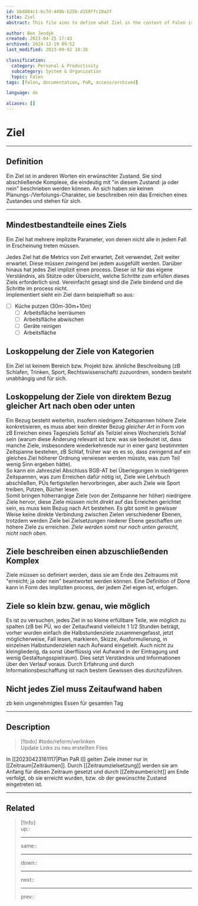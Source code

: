 ```yaml
---
id: bbd884c1-6c7d-449b-b25b-d159ffc10a2f
title: Ziel
abstract: This file aims to define what Ziel in the context of Falen is. 

author: Ben Jendyk
created: 2023-04-25 17:43
archived: 2024-12-19 09:52
last_modified: 2023-09-02 10:16

classification:
  category: Personal & Productivity
  subcategory: System & Organization
  topic: Falen
tags: [falen, documentation, PaR, access/archived]

language: de

aliases: []
---
```


# Ziel

---

## Definition

Ein Ziel ist in anderen Worten ein erwünschter Zustand. Sie sind abschließende Komplexe, die eindeutig mit "in diesem Zustand: ja oder nein" beschrieben werden können. An sich haben sie keinen Planungs-/Verfolungs-Charakter, sie beschreiben rein das Erreichen eines Zustandes und stehen für sich.  

---

## Mindestbestandteile eines Ziels

Ein Ziel hat mehrere implizite Parameter, von denen nicht alle in jedem Fall in Erscheinung treten müssen.

Jedes Ziel hat die Metrics von Zeit erwartet, Zeit verwendet, Zeit weiter erwartet. Diese müssen zwingend bei jedem ausgefüllt werden. Darüber hinaus hat jedes Ziel implizit einen process. Dieser ist für das eigene Verständnis, als Stütze oder Übersicht, welche Schritte zum erfüllen dieses Ziels erforderlich sind. Vereinfacht gesagt sind die Ziele bindend und die Schritte im process nicht.  
Implementiert sieht ein Ziel dann beispielhaft so aus:

- [ ] Küche putzen (30m-30m+10m)
	- [ ] Arbeitsfläche leerräumen
	- [ ] Arbeitsfläche abwischen
	- [ ] Geräte reinigen
	- [ ] Arbeitsfläche 

## Loskoppelung der Ziele von Kategorien

Ein Ziel ist keinem Bereich bzw. Projekt bzw. ähnliche Beschreibung (zB Schlafen, Trinken, Sport, Rechtswissenschaft) zuzuordnen, sondern besteht unabhängig und für sich.

## Loskoppelung der Ziele von direktem Bezug gleicher Art nach oben oder unten

Ein Bezug besteht weiterhin, insofern niedrigere Zeitspannen höhere Ziele konkretisieren, es muss aber kein direkter Bezug *gleicher Art* in Form von zB Erreichen eines Tagesziels Schlaf als Teilziel eines Wochenziels Schlaf sein (warum diese Änderung relevant ist bzw. was sie bedeutet ist, dass manche Ziele, insbesondere wiederkehrende nur in einer ganz bestimmten Zeitspanne bestehen, zB Schlaf, früher war es es so, dass zwingend auf ein gleiches Ziel höherer Ordnung verwiesen werden müsste, was zum Teil wenig Sinn ergeben hätte).  
So kann ein Jahresziel Abschluss BGB-AT bei Überlegungen in niedrigeren Zeitspannen, was zum Erreichen dafür nötig ist, Ziele wie Lehrbuch abschließen, PÜs fertigstellen hervorbringen, aber auch Ziele wie Sport treiben, Putzen, Bücher lesen.  
Somit bringen höherrangige Ziele (von der Zeitspanne her höher) niedrigere Ziele hervor, diese Ziele müssen nicht *direkt* auf das Erreichen gerichtet sein, es muss kein Bezug nach Art bestehen. Es gibt somit in gewisser Weise keine direkte Verbindung zwischen Zielen verschiedener Ebenen, trotzdem werden Ziele bei Zielsetzungen niederer Ebene geschaffen um höhere Ziele zu erreichen. *Ziele werden somit nur nach unten gereicht, nicht nach oben*.

## Ziele beschreiben einen abzuschließenden Komplex

Ziele müssen so definiert werden, dass sie am Ende des Zeitraums mit "erreicht; ja oder nein" beantwortet werden können. Eine Definition of Done kann in Form des impliziten process, der jedem Ziel eigen ist, erfolgen.

## Ziele so klein bzw. genau, wie möglich

Es ist zu versuchen, jedes Ziel in so kleine erfüllbare Teile, wie möglich zu spalten (zB bei PÜ, wo der Zeitaufwand vielleicht 1 1/2 Stunden beträgt, vorher wurden einfach die Halbstundenziele zusammengefasst, jetzt möglicherweise, Fall lesen, markieren, Skizze, Ausformulierung, in einzelnen Halbstundenzielen nach Aufwand eingetielt. Auch nicht zu kleingliederig, da sonst überflüssig viel Aufwand in der Eintragung und wenig Gestaltungsspielraum). Dies setzt Verständnis und Informationen über den Verlauf voraus. Durch Erfahrung und durch Informationsbeschaffung ist nach bestem Gewissen dies durchzuführen.

## Nicht jedes Ziel muss Zeitaufwand haben 

zb kein ungenehmigtes Essen für gesamten Tag

---

## Description

> [!todo] #todo/reform/verlinken  
> Update Links zu neu erstellten Files

In [[20230423161117|Plan PaR I]] gelten Ziele immer nur in [[Zeitraum|Zeiträumen]]. Durch [[Zeitraumzielsetzung]] werden sie am Anfang für diesen Zeitraum gesetzt und durch [[Zeitraumbericht]] am Ende verfolgt, ob sie erreicht wurden, bzw. ob der gewünschte Zustand eingetreten ist.

---

## Related

> [!Info]  
> up::
> - ---
> same::
> - ---
> down::
> - ---
> next::
> - ---
> prev::  
